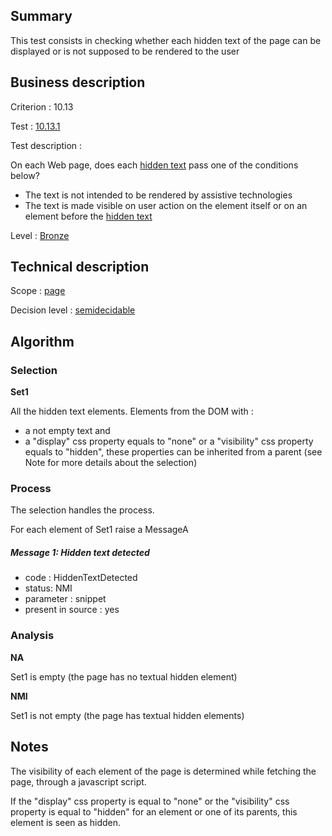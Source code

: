 ## Summary

This test consists in checking whether each hidden text of the page can
be displayed or is not supposed to be rendered to the user

## Business description

Criterion : 10.13

Test : [10.13.1](http://accessiweb.org/index.php/accessiweb-22-english-version.html#test-10-13-1)

Test description :

On each Web page, does each [hidden
text](http://accessiweb.org/glossaire.html#mTexteCache) pass one of the
conditions below?

-   The text is not intended to be rendered by assistive technologies
-   The text is made visible on user action on the element itself or on
    an element before the [hidden
    text](http://accessiweb.org/glossaire.html#mTexteCache)

Level : [Bronze](/en/category/rules-design/accessiweb-11/level/bronze)

## Technical description

Scope : [page](/en/category/rules-design/accessiweb-11/scope/page)

Decision level :
[semidecidable](/en/category/rules-design/accessiweb-11/decision-level/semidecidable)

## Algorithm

### Selection

**Set1**

All the hidden text elements. Elements from the DOM with :

-   a not empty text and
-   a "display" css property equals to "none" or a "visibility" css
    property equals to "hidden", these properties can be inherited from
    a parent (see Note for more details about the selection)

### Process

The selection handles the process.

For each element of Set1 raise a MessageA

##### Message 1: Hidden text detected

-   code : HiddenTextDetected
-   status: NMI
-   parameter : snippet
-   present in source : yes

### Analysis

**NA**

Set1 is empty (the page has no textual hidden element)

**NMI**

Set1 is not empty (the page has textual hidden elements)

## Notes

The visibility of each element of the page is determined while fetching
the page, through a javascript script.

If the "display" css property is equal to "none" or the "visibility" css
property is equal to "hidden" for an element or one of its parents, this
element is seen as hidden.
